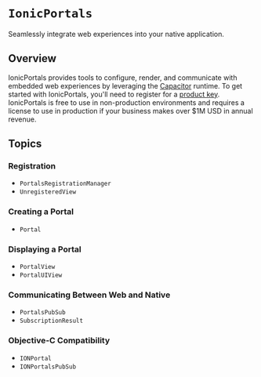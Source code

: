 # ``IonicPortals``

Seamlessly integrate web experiences into your native application.

## Overview

IonicPortals provides tools to configure, render, and communicate with embedded web experiences by leveraging the [Capacitor](https://capacitorjs.com) runtime. To get started with IonicPortals, you'll need to register for a [product key](https://ionic.io/register-portals). IonicPortals is free to use in non-production environments and requires a license to use in production if your business makes over $1M USD in annual revenue.

## Topics

### Registration

- ``PortalsRegistrationManager``
- ``UnregisteredView``

### Creating a Portal

- ``Portal``

### Displaying a Portal

- ``PortalView``
- ``PortalUIView``

### Communicating Between Web and Native

- ``PortalsPubSub``
- ``SubscriptionResult``

### Objective-C Compatibility

- ``IONPortal``
- ``IONPortalsPubSub``
